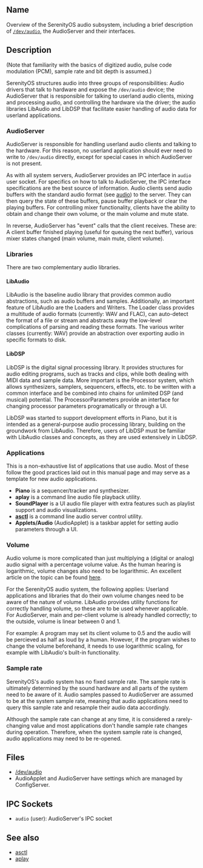 ## Name

Overview of the SerenityOS audio subsystem, including a brief description of [`/dev/audio`](../man4/audio.md), the AudioServer and their interfaces. 

## Description

(Note that familiarity with the basics of digitized audio, pulse code modulation (PCM), sample rate and bit depth is assumed.)

SerenityOS structures audio into three groups of responsibilities: Audio drivers that talk to hardware and expose the `/dev/audio` device; the AudioServer that is responsible for talking to userland audio clients, mixing and processing audio, and controlling the hardware via the driver; the audio libraries LibAudio and LibDSP that facilitate easier handling of audio data for userland applications.

### AudioServer

AudioServer is responsible for handling userland audio clients and talking to the hardware. For this reason, no userland application should ever need to write to `/dev/audio` directly, except for special cases in which AudioServer is not present.

As with all system servers, AudioServer provides an IPC interface in `audio` user socket. For specifics on how to talk to AudioServer, the IPC interface specifications are the best source of information. Audio clients send audio buffers with the standard audio format (see [audio](../man4/audio.md)) to the server. They can then query the state of these buffers, pause buffer playback or clear the playing buffers. For controlling mixer functionality, clients have the ability to obtain and change their own volume, or the main volume and mute state.

In reverse, AudioServer has "event" calls that the client receives. These are: A client buffer finished playing (useful for queuing the next buffer), various mixer states changed (main volume, main mute, client volume).

### Libraries

There are two complementary audio libraries.

#### LibAudio

LibAudio is the baseline audio library that provides common audio abstractions, such as audio buffers and samples. Additionally, an important feature of LibAudio are the Loaders and Writers. The Loader class provides a multitude of audio formats (currently: WAV and FLAC), can auto-detect the format of a file or stream and abstracts away the low-level complications of parsing and reading these formats. The various writer classes (currently: WAV) provide an abstraction over exporting audio in specific formats to disk.

#### LibDSP

LibDSP is the digital signal processing library. It provides structures for audio editing programs, such as tracks and clips, while both dealing with MIDI data and sample data. More important is the Processor system, which allows synthesizers, samplers, sequencers, effects, etc. to be written with a common interface and be combined into chains for unlimited DSP (and musical) potential. The ProcessorParameters provide an interface for changing processor parameters programatically or through a UI.

LibDSP was started to support development efforts in Piano, but it is intended as a general-purpose audio processing library, building on the groundwork from LibAudio. Therefore, users of LibDSP must be familiar with LibAudio classes and concepts, as they are used extensively in LibDSP.

### Applications

This is a non-exhaustive list of applications that use audio. Most of these follow the good practices laid out in this manual page and may serve as a template for new audio applications.

* **Piano** is a sequencer/tracker and synthesizer.
* **aplay** is a command line audio file playback utility.
* **SoundPlayer** is a UI audio file player with extra features such as playlist support and audio visualizations.
* [**asctl**](../man1/asctl.md) is a command line audio server control utility.
* **Applets/Audio** (AudioApplet) is a taskbar applet for setting audio parameters through a UI.

### Volume

Audio volume is more complicated than just multiplying a (digital or analog) audio signal with a percentage volume value. As the human hearing is logarithmic, volume changes also need to be logarithmic. An excellent article on the topic can be found [here](https://www.dr-lex.be/info-stuff/volumecontrols.html).

For the SerenityOS audio system, the following applies: Userland applications and libraries that do their own volume changes need to be aware of the nature of volume. LibAudio provides utility functions for correctly handling volume, so these are to be used whenever applicable. For AudioServer, main and per-client volume is already handled correctly; to the outside, volume is linear between 0 and 1.

For example: A program may set its client volume to 0.5 and the audio will be percieved as half as loud by a human. However, if the program wishes to change the volume beforehand, it needs to use logarithmic scaling, for example with LibAudio's built-in functionality.

### Sample rate

SerenityOS's audio system has no fixed sample rate. The sample rate is ultimately determined by the sound hardware and all parts of the system need to be aware of it. Audio samples passed to AudioServer are assumed to be at the system sample rate, meaning that audio applications need to query this sample rate and resample their audio data accordingly.

Although the sample rate can change at any time, it is considered a rarely-changing value and most applications don't handle sample rate changes during operation. Therefore, when the system sample rate is changed, audio applications may need to be re-opened.

## Files

* [/dev/audio](../man4/audio.md)
* AudioApplet and AudioServer have settings which are managed by ConfigServer.

## IPC Sockets

* `audio` (user): AudioServer's IPC socket

## See also

* [asctl](../man1/asctl.md)
* [aplay](../man1/aplay.md)
